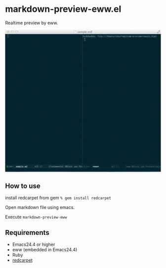 # markdown-preview-eww.el

Realtime preview by eww.

![markdown-preview-eww.gif](image/markdown-preview-eww.gif)

## How to use

install redcarpet from gem `% gem install redcarpet`

Open markdown file using emacs.

Execute `markdown-preview-eww`

## Requirements

- Emacs24.4 or higher
- eww (embedded in Emacs24.4)
- Ruby
- [redcarpet](https://github.com/vmg/redcarpet)
